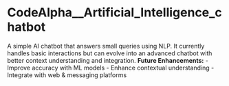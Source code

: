 # CodeAlpha__Artificial_Intelligence_chatbot
A simple AI chatbot that answers small queries using NLP. It currently handles basic interactions but can evolve into an advanced chatbot with better context understanding and integration.    **Future Enhancements:**   - Improve accuracy with ML models   - Enhance contextual understanding   - Integrate with web &amp; messaging platforms
